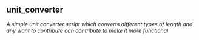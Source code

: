 ## unit_converter
_A simple unit converter script which converts different types of length and any want to contribute can contribute to make it more functional_
